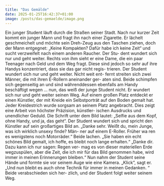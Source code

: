 ```yaml
---
title: "Das Gemälde"
date: 2025-01-25T16:42:37+01:00
image: /posts/das-gemaelde/image.png
---
```


Ein junger Student läuft durch die Straßen seiner Stadt. Nach nur kurzer
Zeit kommt ein junger Mann und fragt ihn nach einer Zigarette. Er
lächelt geschmeichelt und möchte sein Dreh-Zeug aus den Taschen
ziehen, doch der Mann entgegnet: „Keine Kompakten? Dafür habe ich
keine Zeit“ und sucht verzweifelt nach einem anderen Raucher. Der Stu-
dent wundert sich nur und geht weiter. Rechts von ihm sieht er eine
Dame, die ein paar Teenager nach Geld und dem Weg fragt. Diese sind
jedoch so sehr auf ihre Handys konzentriert, dass sie das gar nicht regis-
trieren. Der Student wundert sich nur und geht weiter. Nicht weit ent-
fernt streiten sich zwei Männer, die mit ihren E-Rollern aneinander ger-
aten sind. Beide schimpfen sich gegenseitig an und sind währenddessen
ebenfalls am Handy beschäftigt wegen ... nun, das weiß der junge Student
nicht. Er wundert sich nur und geht weiter seinen Weg. Auf einem
großen Platz entdeckt er einen Künstler, der mit Kreide ein Selbstporträt
auf den Boden gemalt hat. Jeder Kreidestrich wurde sorgsam an seinem
Platz angebracht. Dies zeigt eine Arbeit von höchster Präzision, künstler-
ischen Ausdrucks und unendlicher Geduld. Die Schrift unter dem Bild
lautet: „Selfie aus dem Kopf, ohne Handy, und ja, das geht“. Der Student
wundert sich und spricht den Künstler auf sein großartiges Bild an.
„Danke sehr. Weißt du, mein Junge, was ich wirklich unsexy finde? Män-
ner auf einem E-Roller. Früher wa ren es wenigstens noch Motorräder.“
Beide lachen. „Sie haben ein echt schönes Bild gemalt, ich hoffe, es bleibt
noch lange erhalten.“ „Danke dir. Dazu kann ich nur sagen: Regen ver-
mag es von dieser materiellen Erde wegzuspülen, aber die Zeit, die ich
mir für das Bild genommen habe, wird immer in meinen Erinnerungen
bleiben.“ Nun nahm der Student seine Hände und formte sie vor seinem
Auge wie eine Kamera. „Klick“, sagt er. „Und nun bleibt es auch ohne
Technik für immer in meinen Gedanken. “ Beide verabschieden sich her-
zlich, und der Student folgt weiter seinem Weg.
